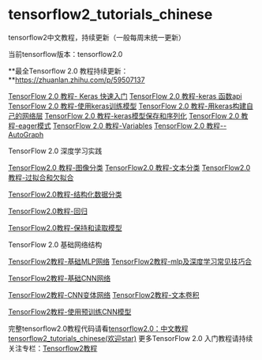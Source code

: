 # tensorflow2_tutorials_chinese

tensorflow2中文教程，持续更新（一般每周末统一更新）

当前tensorflow版本：tensorflow2.0



**最全Tensorflow 2.0 教程持续更新：**https://zhuanlan.zhihu.com/p/59507137

[TensorFlow 2.0 教程- Keras 快速入门](https://zhuanlan.zhihu.com/p/58825020)
[TensorFlow 2.0 教程-keras 函数api](https://zhuanlan.zhihu.com/p/58825710)
[TensorFlow 2.0 教程-使用keras训练模型](https://zhuanlan.zhihu.com/p/58826227)
[TensorFlow 2.0 教程-用keras构建自己的网络层](https://zhuanlan.zhihu.com/p/59481536)
[TensorFlow 2.0 教程-keras模型保存和序列化](https://zhuanlan.zhihu.com/p/59481985)
[TensorFlow 2.0 教程-eager模式](https://zhuanlan.zhihu.com/p/59482373)
[TensorFlow 2.0 教程-Variables](https://zhuanlan.zhihu.com/p/59482589)
[TensorFlow 2.0 教程--AutoGraph](https://zhuanlan.zhihu.com/p/59482934)

TensorFlow 2.0 深度学习实践

[TensorFlow2.0 教程-图像分类](https://zhuanlan.zhihu.com/p/59506238)
[TensorFlow2.0 教程-文本分类](https://zhuanlan.zhihu.com/p/59506402)
[TensorFlow2.0 教程-过拟合和欠拟合](https://zhuanlan.zhihu.com/p/59506543)

[TensorFlow2.0教程-结构化数据分类](https://zhuanlan.zhihu.com/p/60232704)

[TensorFlow2.0教程-回归](https://zhuanlan.zhihu.com/p/60238056)

[TensorFlow2.0教程-保持和读取模型](https://zhuanlan.zhihu.com/p/60485936)

TensorFlow 2.0 基础网络结构

[TensorFlow2教程-基础MLP网络](https://zhuanlan.zhihu.com/p/60899040)
[TensorFlow2教程-mlp及深度学习常见技巧合](https://zhuanlan.zhihu.com/p/60900318)

[TensorFlow2教程-基础CNN网络](https://zhuanlan.zhihu.com/p/60900649)

[TensorFlow2教程-CNN变体网络](https://zhuanlan.zhihu.com/p/60900902)
[TensorFlow2教程-文本卷积](https://zhuanlan.zhihu.com/p/60901179)

[TensorFlow2教程-使用预训练CNN模型](https://zhuanlan.zhihu.com/p/60901419)

完整tensorflow2.0教程代码请看[tensorflow2.0：中文教程tensorflow2_tutorials_chinese(欢迎star)](https://github.com/czy36mengfei/tensorflow2_tutorials_chinese)
更多TensorFlow 2.0 入门教程请持续关注专栏：[Tensorflow2教程](https://zhuanlan.zhihu.com/c_1091021863043624960)

